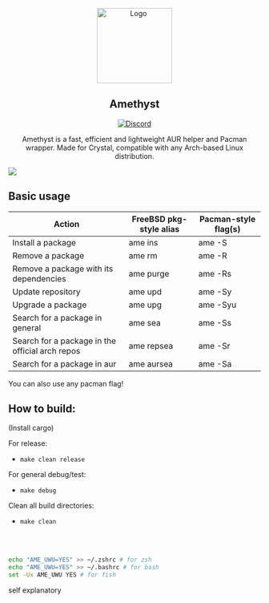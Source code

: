 <p align="center">
  <a href="https://git.getcryst.al/crystal/ame/">
    <img src="https://git.getcryst.al/crystal/branding/raw/branch/main/logos/crystal-logo-minimal.png" alt="Logo" width="150" height="150">
  </a>
</p>
<p align="center"> 
<h2 align="center"> Amethyst</h2>
</p>
<p align="center">
<a href="https://discord.gg/yp4xpZeAgW"><img alt="Discord" src="https://img.shields.io/discord/825473796227858482?color=blue&label=Discord&logo=Discord&logoColor=white"?link=https://discord.gg/yp4xpZeAgW&link=https://discord.gg/yp4xpZeAgW> </p></a>

<p align="center"> Amethyst is a fast, efficient and lightweight AUR helper and Pacman wrapper. 
Made for Crystal, compatible with any Arch-based Linux distribution.</p>

![](screenshot.png)

## Basic usage
| Action | FreeBSD pkg-style alias | Pacman-style flag(s) |
| ------ | ------ | ------ |
| Install a package | ame ins | ame -S |
| Remove a package | ame rm | ame -R |
| Remove a package with its dependencies | ame purge | ame -Rs |
| Update repository | ame upd | ame -Sy |
| Upgrade a package | ame upg | ame -Syu |
| Search for a package in general | ame sea | ame -Ss |
| Search for a package in the official arch repos | ame repsea | ame -Sr |
| Search for a package in aur | ame aursea | ame -Sa |

You can also use any pacman flag!

## How to build:
(Install cargo)

For release:
  - `make clean release`
 
For general debug/test:
  - `make debug`

Clean all build directories:
  - `make clean`

<br>
<br>

```sh
echo "AME_UWU=YES" >> ~/.zshrc # for zsh
echo "AME_UWU=YES" >> ~/.bashrc # for bash
set -Ux AME_UWU YES # for fish
```
self explanatory
